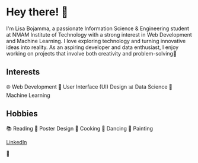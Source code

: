 # Hey there! 👋

I'm Lisa Bojamma, a passionate Information Science & Engineering student at NMAM Institute of Technology with a strong interest in Web Development and Machine Learning. I love exploring technology and turning innovative ideas into reality. As an aspiring developer and data enthusiast, I enjoy working on projects that involve both creativity and problem-solving🌟

## Interests
  
  🌐 Web Development
  🎨 User Interface (UI) Design
  📊 Data Science
  🤖 Machine Learning

## Hobbies

 📚 Reading 🎨 Poster Design 🍳 Cooking 💃 Dancing 🎨 Painting

[LinkedIn](https://www.linkedin.com/in/lisa-bojamma-161202d/) 

🚀
